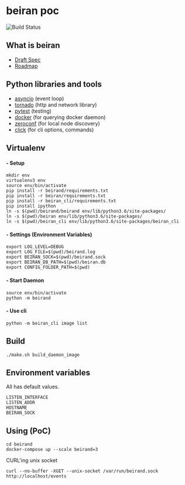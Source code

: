 beiran poc
==========
![Build Status](https://drone.rsnc.io/api/badges/rlab/beiran/status.svg)

## What is beiran

 - [Draft Spec](Draft-Spec.md)
 - [Roadmap](ROADMAP.md)

## Python libraries and tools

 - [asyncio](https://docs.python.org/3/library/asyncio.html) (event loop)
 - [tornado](https://www.tornadoweb.org) (http and network library)
 - [pytest](https://pytest.org) (testing)
 - [docker](https://github.com/docker/docker-py) (for querying docker daemon)
 - [zeroconf](https://pypi.python.org/pypi/zeroconf) (for local node discovery)
 - [click](https://pypi.python.org/pypi/click) (for cli options, commands)

## Virtualenv

#### - Setup

```
mkdir env
virtualenv3 env
source env/bin/activate
pip install -r beirand/requirements.txt 
pip install -r beiran/requirements.txt 
pip install -r beiran_cli/requirements.txt 
pip install ipython
ln -s $(pwd)/beirand/beirand env/lib/python3.6/site-packages/
ln -s $(pwd)/beiran env/lib/python3.6/site-packages/
ln -s $(pwd)/beiran_cli env/lib/python3.6/site-packages/beiran_cli
```

#### - Settings (Environment Variables)

```
export LOG_LEVEL=DEBUG
export LOG_FILE=$(pwd)/beirand.log
export BEIRAN_SOCK=$(pwd)/beirand.sock
export BEIRAN_DB_PATH=$(pwd)/beiran.db
export CONFIG_FOLDER_PATH=$(pwd)
```

#### - Start Daemon


```
source env/bin/activate
python -m beirand
```

#### - Use cli

```
python -m beiran_cli image list
```

## Build

```
./make.sh build_daemon_image
```

## Environment variables

All has default values.

```
LISTEN_INTERFACE
LISTEN_ADDR
HOSTNAME
BEIRAN_SOCK
```

## Using (PoC)

```
cd beirand
docker-compose up --scale beirand=3
```

CURL'ing unix socket

```
curl --no-buffer -XGET --unix-socket /var/run/beirand.sock http://localhost/events
```
